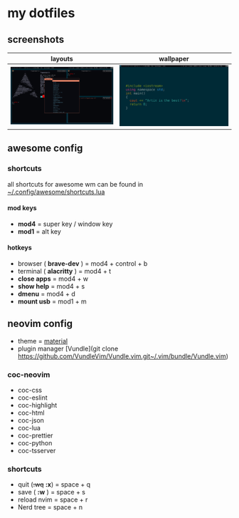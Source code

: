 # my dotfiles

## screenshots

|                       layouts                       |                        wallpaper                        |
| :-------------------------------------------------: | :-----------------------------------------------------: |
| ![screenshots/layouts.png](screenshots/layouts.png) | ![screenshots/wallpaper.png](screenshots/wallpaper.png) |

## awesome config

### shortcuts

all shortcuts for awesome wm can be found in [~/.config/awesome/shortcuts.lua](.config/awesome/shortcuts.lua)

#### mod keys

- **mod4** = super key / window key
- **mod1** = alt key

#### hotkeys

- browser ( **brave-dev** ) = mod4 + control + b
- terminal ( **alacritty** ) = mod4 + t
- **close apps** = mod4 + w
- **show help** = mod4 + s
- **dmenu** = mod4 + d
- **mount usb** = mod1 + m

## neovim config

- theme = [material](https://github.com/jdkanani/vim-material-theme.git)
- plugin manager [Vundle](git clone https://github.com/VundleVim/Vundle.vim.git~/.vim/bundle/Vundle.vim)

### coc-neovim

- coc-css
- coc-eslint
- coc-highlight
- coc-html
- coc-json
- coc-lua
- coc-prettier
- coc-python
- coc-tsserver

### shortcuts

- quit (~~:wq~~ **:x**) = space + q
- save ( **:w** ) = space + s
- reload nvim = space + r
- Nerd tree = space + n
